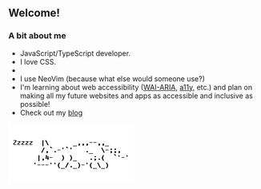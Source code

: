 ## Welcome!

### A bit about me

- JavaScript/TypeScript developer.
- I love CSS.
- 
- I use NeoVim (because what else would someone use?)
- I'm learning about web accessibility ([WAI-ARIA](https://www.w3.org/WAI/standards-guidelines/aria), [a11y](https://www.a11yproject.com), etc.) and plan on making all my future websites and apps as accessible and inclusive as possible!
- Check out my [blog](https://blog.gumshoe.dev)

![Ascii Cat](./ascii-cat.gif)
